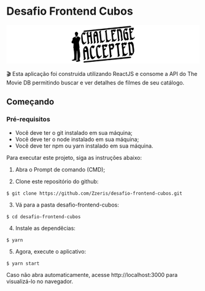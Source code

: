 # Desafio Frontend Cubos

![Screenshot 1](screenshot.png)

🎬 Esta aplicação foi construida utilizando ReactJS e consome a API do The Movie DB
permitindo buscar e ver detalhes de filmes de seu catálogo.

## Começando

### Pré-requisitos

* Você deve ter o git instalado em sua máquina;
* Você deve ter o node instalado em sua máquina;
* Você deve ter npm ou yarn instalado em sua máquina.

Para executar este projeto, siga as instruções abaixo:

1. Abra o Prompt de comando (CMD);

2. Clone este repositório do github:

```
$ git clone https://github.com/Zzeris/desafio-frontend-cubos.git
```

3. Vá para a pasta desafio-frontend-cubos:

```
$ cd desafio-frontend-cubos
```

4. Instale as dependêcias:

```
$ yarn
```

5. Agora, execute o aplicativo:

```
$ yarn start
```

Caso não abra automaticamente, acesse http://localhost:3000 para visualizá-lo no navegador.
